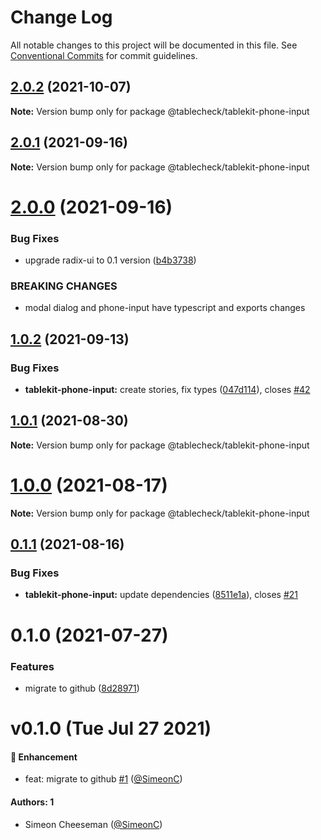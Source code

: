 # Change Log

All notable changes to this project will be documented in this file.
See [Conventional Commits](https://conventionalcommits.org) for commit guidelines.

## [2.0.2](https://github.com/tablecheck/tablekit/compare/@tablecheck/tablekit-phone-input@2.0.1...@tablecheck/tablekit-phone-input@2.0.2) (2021-10-07)

**Note:** Version bump only for package @tablecheck/tablekit-phone-input





## [2.0.1](https://github.com/tablecheck/tablekit/compare/@tablecheck/tablekit-phone-input@2.0.0...@tablecheck/tablekit-phone-input@2.0.1) (2021-09-16)

**Note:** Version bump only for package @tablecheck/tablekit-phone-input





# [2.0.0](https://github.com/tablecheck/tablekit/compare/@tablecheck/tablekit-phone-input@1.0.2...@tablecheck/tablekit-phone-input@2.0.0) (2021-09-16)


### Bug Fixes

* upgrade radix-ui to 0.1 version ([b4b3738](https://github.com/tablecheck/tablekit/commit/b4b37383c5f641207e87c1f874b34ca007995460))


### BREAKING CHANGES

* modal dialog and phone-input have typescript and exports changes





## [1.0.2](https://github.com/tablecheck/tablekit/compare/@tablecheck/tablekit-phone-input@1.0.1...@tablecheck/tablekit-phone-input@1.0.2) (2021-09-13)


### Bug Fixes

* **tablekit-phone-input:** create stories, fix types ([047d114](https://github.com/tablecheck/tablekit/commit/047d114893e7f53672c4714877a883f0f07c6293)), closes [#42](https://github.com/tablecheck/tablekit/issues/42)





## [1.0.1](https://github.com/tablecheck/tablekit/compare/@tablecheck/tablekit-phone-input@1.0.0...@tablecheck/tablekit-phone-input@1.0.1) (2021-08-30)

**Note:** Version bump only for package @tablecheck/tablekit-phone-input





# [1.0.0](https://github.com/tablecheck/tablekit/compare/@tablecheck/tablekit-phone-input@0.1.1...@tablecheck/tablekit-phone-input@1.0.0) (2021-08-17)

**Note:** Version bump only for package @tablecheck/tablekit-phone-input





## [0.1.1](https://github.com/tablecheck/tablekit/compare/@tablecheck/tablekit-phone-input@0.1.0...@tablecheck/tablekit-phone-input@0.1.1) (2021-08-16)


### Bug Fixes

* **tablekit-phone-input:** update dependencies ([8511e1a](https://github.com/tablecheck/tablekit/commit/8511e1aee0c54afb6bfea66c256e8870111b8939)), closes [#21](https://github.com/tablecheck/tablekit/issues/21)





# 0.1.0 (2021-07-27)


### Features

* migrate to github ([8d28971](https://github.com/tablecheck/tablekit/commit/8d28971175010fcb2a3cd9c48a749e7af1bdc9f9))





# v0.1.0 (Tue Jul 27 2021)

#### 🚀 Enhancement

- feat: migrate to github [#1](https://github.com/tablecheck/tablekit/pull/1) ([@SimeonC](https://github.com/SimeonC))

#### Authors: 1

- Simeon Cheeseman ([@SimeonC](https://github.com/SimeonC))
